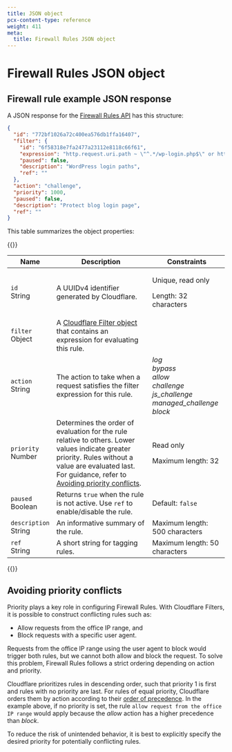 ```yaml
---
title: JSON object
pcx-content-type: reference
weight: 411
meta:
  title: Firewall Rules JSON object
---
```


# Firewall Rules JSON object

## Firewall rule example JSON response

A JSON response for the [Firewall Rules API](https://api.cloudflare.com/#firewall-rules-properties) has this structure:

```json
{
  "id": "772bf1026a72c400ea576db1ffa16407",
  "filter": {
    "id": "6f58318e7fa2477a23112e8118c66f61",
    "expression": "http.request.uri.path ~ \"^.*/wp-login.php$\" or http.request.uri.path ~ \"^.*/xmlrpc.php$\"",
    "paused": false,
    "description": "WordPress login paths",
    "ref": ""
  },
  "action": "challenge",
  "priority": 1000,
  "paused": false,
  "description": "Protect blog login page",
  "ref": ""
}
```

This table summarizes the object properties:

{{<table-wrap style="width:100%">}}
  <table style="width: 100%;">
    <thead>
      <tr>
        <th>Name</th>
        <th>Description</th>
        <th>Constraints</th>
      </tr>
    </thead>
    <tbody>
      <tr>
        <td><code>id</code><br /><Type>String</Type></td>
        <td>A UUIDv4 identifier generated by Cloudflare.</td>
        <td>
          <p>Unique, read only</p>
          <p>Length: 32 characters</p>
        </td>
      </tr>
      <tr>
        <td><code>filter</code><br /><Type>Object</Type></td>
        <td>A <a href='/api/cf-filters/json-object'>Cloudflare Filter object</a> that contains an expression for evaluating this rule.</td>
        <td></td>
      </tr>
      <tr>
        <td><code>action</code><br /><Type>String</Type></td>
        <td>The action to take when a request satisfies the filter expression for this rule.</td>
        <td>
          <em>
            log<br />
            bypass<br />
            allow<br />
            challenge<br />
            js_challenge<br />
            managed_challenge<br />
            block<br /></em>
        </td>
      </tr>
      <tr>
        <td><code>priority</code><br /><Type>Number</Type></td>
        <td>Determines the order of evaluation for the rule relative to others. Lower values indicate greater priority. Rules without a value are evaluated last. For guidance, refer to <a href="#avoiding-priority-conflicts">Avoiding priority conflicts</a>.</td>
        <td>
          <p>Read only</p>
          <p>Maximum length: 32</p>
        </td>
      </tr>
      <tr>
        <td><code>paused</code><br /><Type>Boolean</Type></td>
        <td>Returns <code class='InlineCode'>true</code> when the rule is not active. Use <code>ref</code> to enable/disable the rule.</td>
        <td>Default: <code class='InlineCode'>false</code></td>
      </tr>
      <tr>
        <td><code>description</code><br /><Type>String</Type></td>
        <td>An informative summary of the rule.</td>
        <td>Maximum length: 500 characters</td>
      </tr>
      <tr>
        <td><code>ref</code><br /><Type>String</Type></td>
        <td>A short string for tagging rules.</td>
        <td>Maximum length: 50 characters</td>
      </tr>
    </tbody>
  </table>
{{</table-wrap>}}

## Avoiding priority conflicts

Priority plays a key role in configuring Firewall Rules. With Cloudflare Filters, it is possible to construct conflicting rules such as:

*   Allow requests from the office IP range, and
*   Block requests with a specific user agent.

Requests from the office IP range using the user agent to block would trigger both rules, but we cannot both allow and block the request. To solve this problem, Firewall Rules follows a strict ordering depending on action and priority.

Cloudflare prioritizes rules in descending order, such that priority 1 is first and rules with no priority are last. For rules of equal priority, Cloudflare orders them by action according to their [order of precedence](/firewall/cf-firewall-rules/actions/#supported-actions). In the example above, if no priority is set, the rule `allow request from the office IP range` would apply because the *allow* action has a higher precedence than *block*.

To reduce the risk of unintended behavior, it is best to explicitly specify the desired priority for potentially conflicting rules.

